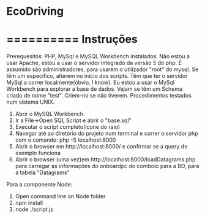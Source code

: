# EcoDriving

==========
Instruções
==========

Prerequesitos:
PHP, MySql e MySQL Workbench instalados. Não estou a usar Apache, estou a usar o servidor integrado da versão 5 do php. É assumido são administradores, para usarem o utilizador "root" do mysql. Se têm um específico, alterem no início dos scripts. Têm que ter o servidor MySql a correr localmente(óbvio, I know). Eu estou a usar o MySql Workbench para explorar a base de dados. Vejam se têm um Schema criado de nome "test". Criem-no se não tiverem.
Procedimentos testados num sistema UNIX.

1. Abrir o MySQL Workbench.
2. Ir a File->Open SQL Script e abrir o "base.sql"
3. Executar o script completo(ícone do raio)
4. Navegar até ao diretório do projeto num terminal e correr o servidor php com o comando:  php -S localhost:8000
5. Abrir o browser em http://localhost:8000/ e confirmar se a query de exemplo funciona
6. Abrir o browser (uma vez)em http://localhost:8000/loadDatagrams.php para carregar as informações do onboardpc do comboio para a BD, para a tabela "Datagrams"


Para a componente Node:

1. Open command line on Node folder
2. npm install
3. node ./script.js
